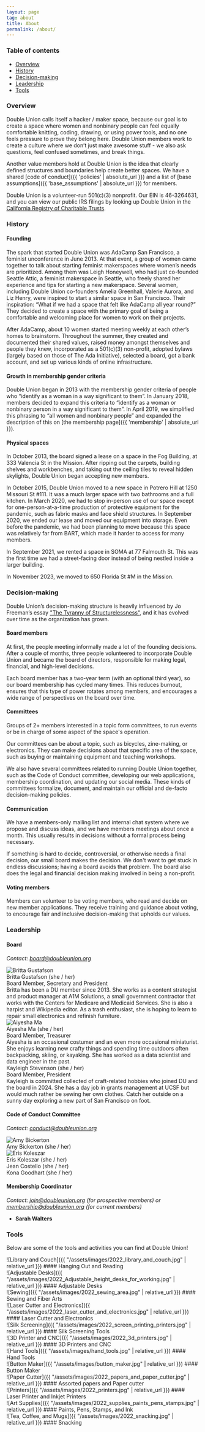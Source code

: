```yaml
---
layout: page
tag: about
title: About
permalink: /about/
---
```


### Table of contents

* [Overview](#overview)
* [History](#history)
* [Decision-making](#decision-making)
* [Leadership](#leadership)
* [Tools](#tools)

### Overview

Double Union calls itself a hacker / maker space, because our goal is to create a space where women and nonbinary people can feel equally comfortable knitting, coding, drawing, or using power tools, and no one feels pressure to prove they belong here. Double Union members work to create a culture where we don’t just make awesome stuff - we also ask questions, feel confused sometimes, and break things.

Another value members hold at Double Union is the idea that clearly defined structures and boundaries help create better spaces. We have a shared  [code of conduct]({{ 'policies' | absolute_url }}) and a list of [base assumptions]({{ 'base_assumptions' | absolute_url }}) for members.

Double Union is a volunteer-run 501(c)(3) nonprofit. Our EIN is 46-3264631, and you can view our public IRS filings by looking up Double Union in the [California Registry of Charitable Trusts](https://rct.doj.ca.gov/Verification/Web/Search.aspx?facility=Y).

### History

#### Founding

The spark that started Double Union was AdaCamp San Francisco, a feminist unconference in June 2013. At that event, a group of women came together to talk about starting feminist makerspaces where women’s needs are prioritized. Among them was Leigh Honeywell, who had just co-founded Seattle Attic, a feminist makerspace in Seattle, who freely shared her experience and tips for starting a new makerspace. Several women, including Double Union co-founders Amelia Greenhall, Valerie Aurora, and Liz Henry, were inspired to start a similar space in San Francisco. Their inspiration: “What if we had a space that felt like AdaCamp all year round?” They decided to create a space with the primary goal of being a comfortable and welcoming place for women to work on their projects.

After AdaCamp, about 10 women started meeting weekly at each other’s homes to brainstorm. Throughout the summer, they created and documented their shared values, raised money amongst themselves and people they knew, incorporated as a 501(c)(3) non-profit, adopted bylaws (largely based on those of The Ada Initiative), selected a board, got a bank account, and set up various kinds of online infrastructure.

#### Growth in membership gender criteria

Double Union began in 2013 with the membership gender criteria of people who “identify as a woman in a way significant to them”. In January 2018, members decided to expand this criteria to “identify as a woman or nonbinary person in a way significant to them”. In April 2019, we simplified this phrasing to “all women and nonbinary people” and expanded the description of this on [the membership page]({{ 'membership' | absolute_url }}).

#### Physical spaces

In October 2013, the board signed a lease on a space in the Fog Building, at 333 Valencia St in the Mission. After ripping out the carpets, building shelves and workbenches, and taking out the ceiling tiles to reveal hidden skylights, Double Union began accepting new members.

In October 2015, Double Union moved to a new space in Potrero Hill at 1250 Missouri St #111. It was a much larger space with two bathrooms and a full kitchen. In March 2020, we had to stop in-person use of our space except for one-person-at-a-time production of protective equipment for the pandemic, such as fabric masks and face shield structures. In September 2020, we ended our lease and moved our equipment into storage. Even before the pandemic, we had been planning to move because this space was relatively far from BART, which made it harder to access for many members.

In September 2021, we rented a space in SOMA at 77 Falmouth St. This was the first time we had a street-facing door instead of being nestled inside a larger building.

In November 2023, we moved to 650 Florida St #M in the Mission.

### Decision-making

Double Union’s decision-making structure is heavily influenced by Jo Freeman’s essay ["The Tyranny of Structurelessness"](https://www.jofreeman.com/joreen/tyranny.htm), and it has evolved over time as the organization has grown.

#### Board members

At first, the people meeting informally made a lot of the founding decisions. After a couple of months, three people volunteered to incorporate Double Union and became the board of directors, responsible for making legal, financial, and high-level decisions.

Each board member has a two-year term (with an optional third year), so our board membership has cycled many times. This reduces burnout, ensures that this type of power rotates among members, and encourages a wide range of perspectives on the board over time.

#### Committees

Groups of 2+ members interested in a topic form committees, to run events or be in charge of some aspect of the space's operation.

Our committees can be about a topic, such as bicycles, zine-making, or electronics. They can make decisions about that specific area of the space, such as buying or maintaining equipment and teaching workshops.

We also have several committees related to running Double Union together, such as the Code of Conduct committee, developing our web applications, membership coordination, and updating our social media. These kinds of committees formalize, document, and maintain our official and de-facto decision-making policies.

#### Communication

We have a members-only mailing list and internal chat system where we propose and discuss ideas, and we have members meetings about once a month. This usually results in decisions without a formal process being necessary.

If something is hard to decide, controversial, or otherwise needs a final decision, our small board makes the decision. We don't want to get stuck in endless discussions; having a board avoids that problem. The board also does the legal and financial decision making involved in being a non-profit.

#### Voting members

Members can volunteer to be voting members, who read and decide on new member applications. They receive training and guidance about voting, to encourage fair and inclusive decision-making that upholds our values.

### Leadership

#### Board

*Contact: board@doubleunion.org*

<div class='leader'>
  <img
    src='{{ "/assets/images/board/britta-gustafson.jpg" | relative_url }}'
    alt='Britta Gustafson'
  />
  <div class='details'>
    <div class='name'>Britta Gustafson <span class='pronouns'>(she / her)</span></div>
    <div class='title'>Board Member, Secretary and President</div>
    <div class='bio'>
      Britta has been a DU member since 2013. She works as a content strategist and product manager at A1M Solutions, a small government contractor that works with the Centers for Medicare and Medicaid Services. She is also a harpist and Wikipedia editor. As a trash enthusiast, she is hoping to learn to repair small electronics and refinish furniture.
    </div>
  </div>
</div>

<div class='leader'>
  <img
    src='{{ "/assets/images/board/aiyesha-ma.jpg" | relative_url }}'
    alt='Aiyesha Ma'
  />
  <div class='details'>
    <div class='name'>Aiyesha Ma <span class='pronouns'>(she / her)</span></div>
    <div class='title'>Board Member, Treasurer</div>
    <div class='bio'>
      Aiyesha is an occasional costumer and an even more occasional miniaturist. She enjoys learning new crafty things and spending time outdoors often backpacking, skiing, or kayaking.  She has worked as a data scientist and data engineer in the past.
    </div>
  </div>
</div>

<div class='leader'>
  <div class='details'>
    <div class='name'>Kayleigh Stevenson <span class='pronouns'>(she / her)</span></div>
    <div class='title'>Board Member, President</div>
    <div class='bio'>
      Kayleigh is committed collected of craft-related hobbies who joined DU and the board in 2024. She has a day job in grants management at UCSF but would much rather be sewing her own clothes. Catch her outside on a sunny day exploring a new part of San Francisco on foot.
    </div>
  </div>
</div>

#### Code of Conduct Committee

*Contact: conduct@doubleunion.org*

<div class='leader'>
  <img
    src='{{ "/assets/images/amy-bickerton.png" | relative_url }}'
    alt='Amy Bickerton'
  />
  <div class='details'>
    <div class='name'>Amy Bickerton <span class='pronouns'>(she / her)</span></div>
  </div>
</div>

<div class='leader'>
  <img
    src='{{ "/assets/images/eris-koleszar.jpg" | relative_url }}'
    alt='Eris Koleszar'
  />
  <div class='details'>
    <div class='name'>Eris Koleszar <span class='pronouns'>(she / her)</span></div>
  </div>
</div>

<div class='leader'>
  <div class='details'>
    <div class='name'>Jean Costello <span class='pronouns'>(she / her)</span></div>
  </div>
</div>

<div class='leader'>
  <div class='details'>
    <div class='name'>Kona Goodhart <span class='pronouns'>(she / her)</span></div>
  </div>
</div>

#### Membership Coordinator

*Contact: join@doubleunion.org (for prospective members) or membership@doubleunion.org (for current members)*

* **Sarah Walters**

### Tools

Below are some of the tools and activities you can find at Double Union!

<div class='tools' markdown='1'>
  <div class='tool' markdown='1'>
![Library and Couch]({{ "/assets/images/2022_library_and_couch.jpg" | relative_url }})
#### Hanging Out and Reading
  </div>

  <div class='tool' markdown='1'>
![Adjustable Desks]({{ "/assets/images/2022_Adjustable_height_desks_for_working.jpg" | relative_url }})
#### Adjustable Desks
  </div>

  <div class='tool' markdown='1'>
![Sewing]({{ "/assets/images/2022_sewing_area.jpg" | relative_url }})
#### Sewing and Fiber Arts
  </div>

  <div class='tool' markdown='1'>
![Laser Cutter and Electronics]({{ "/assets/images/2022_laser_cutter_and_electronics.jpg" | relative_url }})
#### Laser Cutter and Electronics
  </div>

  <div class='tool' markdown='1'>
![Silk Screening]({{ "/assets/images/2022_screen_printing_printers.jpg" | relative_url }})
#### Silk Screening Tools
  </div>

  <div class='tool' markdown='1'>
![3D Printer and CNC]({{ "/assets/images/2022_3d_printers.jpg" | relative_url }})
#### 3D Printers and CNC
  </div>

  <div class='tool' markdown='1'>
![Hand Tools]({{ "/assets/images/hand_tools.jpg" | relative_url }})
#### Hand Tools
  </div>

  <div class='tool' markdown='1'>
![Button Maker]({{ "/assets/images/button_maker.jpg" | relative_url }})
#### Button Maker
  </div>

  <div class='tool' markdown='1'>
![Paper Cutter]({{ "/assets/images/2022_papers_and_paper_cutter.jpg" | relative_url }})
#### Assorted papers and Paper cutter
  </div>

  <div class='tool' markdown='1'>
![Printers]({{ "/assets/images/2022_printers.jpg" | relative_url }})
#### Laser Printer and Inkjet Printers
  </div>

  <div class='tool' markdown='1'>
![Art Supplies]({{ "/assets/images/2022_supplies_paints_pens_stamps.jpg" | relative_url }})
#### Paints, Pens, Stamps, and Ink
  </div>

  <div class='tool' markdown='1'>
![Tea, Coffee, and Mugs]({{ "/assets/images/2022_snacking.jpg" | relative_url }})
#### Snacking
  </div>

</div>
